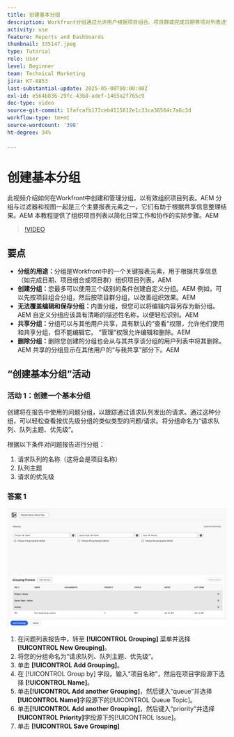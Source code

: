 ```yaml
---
title: 创建基本分组
description: Workfront分组通过允许用户根据项目组合、项目群或完成日期等项对列表进行分类（带有可自定义的共享和管理选项以实现高效协作），从而改善项目组织情况。
activity: use
feature: Reports and Dashboards
thumbnail: 335147.jpeg
type: Tutorial
role: User
level: Beginner
team: Technical Marketing
jira: KT-8853
last-substantial-update: 2025-05-08T00:00:00Z
exl-id: e564b836-29fc-43b8-adef-1465a2f765c9
doc-type: video
source-git-commit: 1fafcafb173ceb4115612e1c33ca36564c7a6c3d
workflow-type: tm+mt
source-wordcount: '398'
ht-degree: 34%

---
```


# 创建基本分组

此视频介绍如何在Workfront中创建和管理分组，以有效组织项目列表。&#x200B;AEM 分组与过滤器和视图一起是三个主要报表元素之一，它们有助于根据共享信息整理结果。&#x200B;AEM
本教程提供了组织项目列表以简化日常工作和协作的实际步骤。&#x200B;AEM

>[!VIDEO](https://video.tv.adobe.com/v/335147/?quality=12&learn=on)

## 要点

* **分组的用途：**&#x200B;分组是Workfront中的一个关键报表元素，用于根据共享信息（如完成日期、项目组合或项目群）组织项目列表。&#x200B;AEM
* **创建分组：**&#x200B;您最多可以使用三个级别的条件创建自定义分组。&#x200B;AEM 例如，可以先按项目组合分组，然后按项目群分组，以改善组织效果。&#x200B;AEM
* **无法覆盖编辑和保存分组：**&#x200B;内置分组，但您可以将编辑内容另存为新分组。&#x200B;AEM 自定义分组应该具有清晰的描述性名称，以便轻松识别。&#x200B;AEM
* **共享分组：**&#x200B;分组可以与其他用户共享，具有默认的“查看”权限，允许他们使用和共享分组，但不能编辑它。 “&#x200B;管理”权限允许编辑和删除。&#x200B;AEM
* **删除分组：**&#x200B;删除您创建的分组也会从与其共享该分组的用户列表中将其删除。&#x200B;AEM 共享的分组显示在其他用户的“与我共享”部分下。&#x200B;AEM

## “创建基本分组”活动


### 活动 1：创建一个基本分组

创建将在报告中使用的问题分组，以跟踪通过请求队列发出的请求。通过这种分组，可以轻松查看按优先级分组的类似类型的问题/请求。将分组命名为“请求队列、队列主题、优先级”。

根据以下条件对问题报告进行分组：

1. 请求队列的名称（这将会是项目名称）
1. 队列主题
1. 请求的优先级

### 答案 1

![创建新分组的屏幕图像](assets/grouping-exercise.png)

1. 在问题列表报告中，转至 **[!UICONTROL Grouping]** 菜单并选择 **[!UICONTROL New Grouping]**。
1. 将您的分组命名为“请求队列、队列主题、优先级”。
1. 单击 **[!UICONTROL Add Grouping]**。
1. 在 [!UICONTROL Group by] 字段。输入“项目名称”，然后在项目字段源下选择 **[!UICONTROL Name]**。
1. 单击&#x200B;**[!UICONTROL Add another Grouping]**，然后键入“queue”并选择&#x200B;**[!UICONTROL Name]**&#x200B;字段源下的[!UICONTROL Queue Topic]。
1. 单击&#x200B;**[!UICONTROL Add another Grouping]**，然后键入“priority”并选择&#x200B;**[!UICONTROL Priority]**&#x200B;字段源下的[!UICONTROL Issue]。
1. 单击 **[!UICONTROL Save Grouping]**

